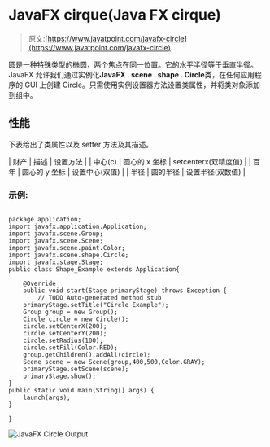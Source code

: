 # JavaFX cirque(Java FX cirque)

> 原文:[https://www.javatpoint.com/javafx-circle](https://www.javatpoint.com/javafx-circle)

圆是一种特殊类型的椭圆，两个焦点在同一位置。它的水平半径等于垂直半径。JavaFX 允许我们通过实例化**JavaFX . scene . shape . Circle**类，在任何应用程序的 GUI 上创建 Circle。只需使用实例设置器方法设置类属性，并将类对象添加到组中。

## 性能

下表给出了类属性以及 setter 方法及其描述。

| 财产 | 描述 | 设置方法 |
| 中心(c) | 圆心的 x 坐标 | setcenterx(双精度值) |
| 百年 | 圆心的 y 坐标 | 设置中心(双值) |
| 半径 | 圆的半径 | 设置半径(双数值) |

### 示例:

```

package application;
import javafx.application.Application;
import javafx.scene.Group;
import javafx.scene.Scene;
import javafx.scene.paint.Color;
import javafx.scene.shape.Circle;
import javafx.stage.Stage;
public class Shape_Example extends Application{

	@Override
	public void start(Stage primaryStage) throws Exception {
		// TODO Auto-generated method stub
	primaryStage.setTitle("Circle Example");
	Group group = new Group();
	Circle circle = new Circle();
	circle.setCenterX(200);
	circle.setCenterY(200);
	circle.setRadius(100);
	circle.setFill(Color.RED);
	group.getChildren().addAll(circle);
	Scene scene = new Scene(group,400,500,Color.GRAY);
	primaryStage.setScene(scene);
	primaryStage.show();
}
public static void main(String[] args) {
	launch(args);
}

}

```

![JavaFX Circle Output](../Images/fe0ac129f8208916241dd941a9d92606.png)